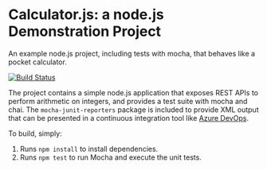 Calculator.js: a node.js Demonstration Project
==============================================
An example node.js project, including tests with mocha, that behaves like
a pocket calculator.

[![Build Status](https://dev.azure.com/kayaztraining/Integrating%20External%20Source%20Control%20with%20Azure%20Pipelines/_apis/build/status/aztrainingtmp.calculator?branchName=master)](https://dev.azure.com/kayaztraining/Integrating%20External%20Source%20Control%20with%20Azure%20Pipelines/_apis/build/status/aztrainingtmp.calculator?branchName=master)



The project contains a simple node.js application that exposes REST APIs
to perform arithmetic on integers, and provides a test suite with mocha
and chai.  The `mocha-junit-reporters` package is included to provide XML
output that can be presented in a continuous integration tool like
[Azure DevOps](https://azure.com/devops).

To build, simply:

1. Runs `npm install` to install dependencies.
2. Runs `npm test` to run Mocha and execute the unit tests.

